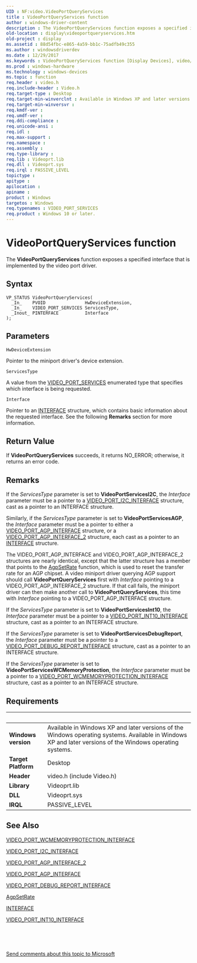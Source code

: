 ```yaml
---
UID : NF:video.VideoPortQueryServices
title : VideoPortQueryServices function
author : windows-driver-content
description : The VideoPortQueryServices function exposes a specified interface that is implemented by the video port driver.
old-location : display\videoportqueryservices.htm
old-project : display
ms.assetid : 88d54fbc-e865-4a59-bb1c-75adfb49c355
ms.author : windowsdriverdev
ms.date : 12/29/2017
ms.keywords : VideoPortQueryServices function [Display Devices], video/VideoPortQueryServices, VideoPort_Functions_4f9cc677-4c65-4577-a289-92b8fb01c787.xml, display.videoportqueryservices, VideoPortQueryServices
ms.prod : windows-hardware
ms.technology : windows-devices
ms.topic : function
req.header : video.h
req.include-header : Video.h
req.target-type : Desktop
req.target-min-winverclnt : Available in Windows XP and later versions of the Windows operating systems.
req.target-min-winversvr : 
req.kmdf-ver : 
req.umdf-ver : 
req.ddi-compliance : 
req.unicode-ansi : 
req.idl : 
req.max-support : 
req.namespace : 
req.assembly : 
req.type-library : 
req.lib : Videoprt.lib
req.dll : Videoprt.sys
req.irql : PASSIVE_LEVEL
topictype : 
apitype : 
apilocation : 
apiname : 
product : Windows
targetos : Windows
req.typenames : VIDEO_PORT_SERVICES
req.product : Windows 10 or later.
---
```



# VideoPortQueryServices function
The <b>VideoPortQueryServices</b> function exposes a specified interface that is implemented by the video port driver.

## Syntax

````
VP_STATUS VideoPortQueryServices(
  _In_    PVOID               HwDeviceExtension,
  _In_    VIDEO_PORT_SERVICES ServicesType,
  _Inout_ PINTERFACE          Interface
);
````

## Parameters

`HwDeviceExtension`

Pointer to the miniport driver's device extension.

`ServicesType`

A value from the <a href="..\video\ne-video-video_port_services.md">VIDEO_PORT_SERVICES</a> enumerated type that specifies which interface is being requested.

`Interface`

Pointer to an <a href="..\wdm\ns-wdm-_interface.md">INTERFACE</a> structure, which contains basic information about the requested interface. See the following <b>Remarks</b> section for more information.


## Return Value

If <b>VideoPortQueryServices</b> succeeds, it returns NO_ERROR; otherwise, it returns an error code.

## Remarks

If the <i>ServicesType</i> parameter is set to <b>VideoPortServicesI2C</b>, the <i>Interface</i> parameter must be a pointer to a <a href="..\video\ns-video-_video_port_i2c_interface.md">VIDEO_PORT_I2C_INTERFACE</a> structure, cast as a pointer to an INTERFACE structure.

Similarly, if the <i>ServicesType</i> parameter is set to <b>VideoPortServicesAGP</b>, the <i>Interface</i> parameter must be a pointer to either a <a href="..\video\ns-video-_video_port_agp_interface.md">VIDEO_PORT_AGP_INTERFACE</a> structure, or a <a href="..\video\ns-video-_video_port_agp_interface_2.md">VIDEO_PORT_AGP_INTERFACE_2</a> structure, each cast as a pointer to an <a href="..\wdm\ns-wdm-_interface.md">INTERFACE</a> structure. 

The VIDEO_PORT_AGP_INTERFACE and VIDEO_PORT_AGP_INTERFACE_2 structures are nearly identical, except that the latter structure has a member that points to the <a href="..\videoagp\nc-videoagp-pagp_set_rate.md">AgpSetRate</a> function, which is used to reset the transfer rate for an AGP chipset. A video miniport driver querying AGP support should call <b>VideoPortQueryServices</b> first with <i>Interface</i> pointing to a VIDEO_PORT_AGP_INTERFACE_2 structure. If that call fails, the miniport driver can then make another call to <b>VideoPortQueryServices</b>, this time with <i>Interface</i> pointing to a VIDEO_PORT_AGP_INTERFACE structure.

If the <i>ServicesType</i> parameter is set to <b>VideoPortServicesInt10</b>, the <i>Interface</i> parameter must be a pointer to a <a href="..\video\ns-video-_video_port_int10_interface.md">VIDEO_PORT_INT10_INTERFACE</a> structure, cast as a pointer to an INTERFACE structure.

If the <i>ServicesType</i> parameter is set to <b>VideoPortServicesDebugReport</b>, the <i>Interface</i> parameter must be a pointer to a <a href="..\video\ns-video-_video_port_debug_report_interface.md">VIDEO_PORT_DEBUG_REPORT_INTERFACE</a> structure, cast as a pointer to an INTERFACE structure.

If the <i>ServicesType</i> parameter is set to <b>VideoPortServicesWCMemoryProtection</b>, the <i>Interface</i> parameter must be a pointer to a <a href="..\video\ns-video-_video_port_wcmemoryprotection_interface.md">VIDEO_PORT_WCMEMORYPROTECTION_INTERFACE</a> structure, cast as a pointer to an INTERFACE structure.

## Requirements
| &nbsp; | &nbsp; |
| ---- |:---- |
| **Windows version** | Available in Windows XP and later versions of the Windows operating systems. Available in Windows XP and later versions of the Windows operating systems. |
| **Target Platform** | Desktop |
| **Header** | video.h (include Video.h) |
| **Library** | Videoprt.lib |
| **DLL** | Videoprt.sys |
| **IRQL** | PASSIVE_LEVEL |

## See Also

<a href="..\video\ns-video-_video_port_wcmemoryprotection_interface.md">VIDEO_PORT_WCMEMORYPROTECTION_INTERFACE</a>

<a href="..\video\ns-video-_video_port_i2c_interface.md">VIDEO_PORT_I2C_INTERFACE</a>

<a href="..\video\ns-video-_video_port_agp_interface_2.md">VIDEO_PORT_AGP_INTERFACE_2</a>

<a href="..\video\ns-video-_video_port_agp_interface.md">VIDEO_PORT_AGP_INTERFACE</a>

<a href="..\video\ns-video-_video_port_debug_report_interface.md">VIDEO_PORT_DEBUG_REPORT_INTERFACE</a>

<a href="..\videoagp\nc-videoagp-pagp_set_rate.md">AgpSetRate</a>

<a href="..\wdm\ns-wdm-_interface.md">INTERFACE</a>

<a href="..\video\ns-video-_video_port_int10_interface.md">VIDEO_PORT_INT10_INTERFACE</a>

 

 

<a href="mailto:wsddocfb@microsoft.com?subject=Documentation%20feedback [display\display]:%20VideoPortQueryServices function%20 RELEASE:%20(12/29/2017)&amp;body=%0A%0APRIVACY STATEMENT%0A%0AWe use your feedback to improve the documentation. We don't use your email address for any other purpose, and we'll remove your email address from our system after the issue that you're reporting is fixed. While we're working to fix this issue, we might send you an email message to ask for more info. Later, we might also send you an email message to let you know that we've addressed your feedback.%0A%0AFor more info about Microsoft's privacy policy, see http://privacy.microsoft.com/en-us/default.aspx." title="Send comments about this topic to Microsoft">Send comments about this topic to Microsoft</a>